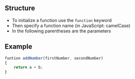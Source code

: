## Structure

- To initialize a function use the `function` keyword
- Then specify a function name (in JavaScript: camelCase)
- In the following parentheses are the parameters

## Example

```javascript
funtion addNumber(firstNumber, secondNumber)
{
	return a + b;
}
```


